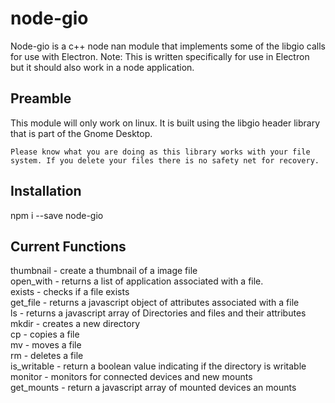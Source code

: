 <h1>node-gio</h1>

<p>
    Node-gio is a c++ node nan module that implements some of the libgio calls for use with Electron.
    Note: This is written specifically for use in Electron but it should also work in a node application.
</p>

<h2>Preamble</h2>
<p>
    This module will only work on linux. It is built using the libgio header library that is part of the Gnome Desktop.

    Please know what you are doing as this library works with your file system. If you delete your files there is no safety net for recovery.
</p>

<h2>Installation</h2>
<p>
    npm i --save node-gio
</p>

<h2>Current Functions</h2>

<p>
    thumbnail - create a thumbnail of a image file<br>
    open_with - returns a list of application associated with a file.<br>
    exists - checks if a file exists<br>
    get_file - returns a javascript object of attributes associated with a file<br>
    ls - returns a javascript array of Directories and files and their attributes<br>
    mkdir - creates a new directory<br>
    cp - copies a file<br>
    mv - moves a file<br>
    rm - deletes a file<br>
    is_writable - return a boolean value indicating if the directory is writable<br>
    monitor - monitors for connected devices and new mounts<br>
    get_mounts - return a javascript array of mounted devices an mounts<br>
</p>

